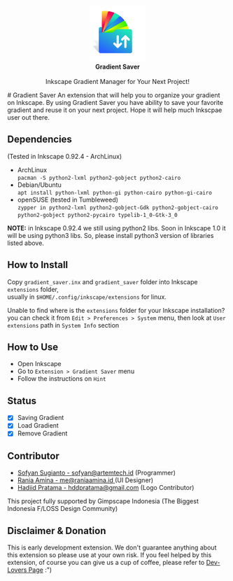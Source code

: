 <p align="center" class="has-mb-6">
<img class="not-gallery-item" height="128" src="https://raw.githubusercontent.com/artemtech/inkscape-gradient-saver/gtk3/gradient_saver/icon.svg" alt="logo">
<br><b>Gradient Saver</b><br>
<br>
Inkscape Gradient Manager for Your Next Project!
<br>
</p>
# Gradient Saver
An extension that will help you to organize your gradient on Inkscape. By using Gradient Saver you have ability to save your favorite gradient and reuse it on your next project. Hope it will help much Inkscpae user out there.

## Dependencies
(Tested in Inkscape 0.92.4 - ArchLinux)
- ArchLinux  
 `pacman -S python2-lxml python2-gobject python2-cairo`
- Debian/Ubuntu  
 `apt install python-lxml python-gi python-cairo python-gi-cairo`
- openSUSE (tested in Tumbleweed)  
 `zypper in python2-lxml python2-gobject-Gdk python2-gobject-cairo python2-gobject python2-pycairo typelib-1_0-Gtk-3_0`  

**NOTE:** in Inkscape 0.92.4 we still using python2 libs. 
Soon in Inkscape 1.0 it will be using python3 libs. So, please install python3 version of libraries listed above.

## How to Install
Copy `gradient_saver.inx` and `gradient_saver` folder into Inkscape `extensions` folder,  
usually in `$HOME/.config/inkscape/extensions` for linux.

Unable to find where is the `extensions` folder for your Inkscape installation?  
you can check it from `Edit > Preferences > System` menu, then look at `User extensions` path in `System Info` section

## How to Use
- Open Inkscape
- Go to `Extension > Gradient Saver` menu
- Follow the instructions on `Hint`

## Status
- [x] Saving Gradient
- [x] Load Gradient 
- [x] Remove Gradient

## Contributor
- [Sofyan Sugianto - sofyan@artemtech.id](mailto://sofyan@artemtech.id) (Programmer)
- [Rania Amina - me@raniaamina.id ](https://raniaamina.id) (UI Designer)
- [Hadiid Pratama - hddpratama@gmail.com](mailto://hddpratama@gmail.com) (Logo Contributor)

This project fully supported by Gimpscape Indonesia (The Biggest Indonesia F/LOSS Design Community)

## Disclaimer & Donation
This is early development extension. We don't guarantee anything about this extension so please use at your own risk. If you feel helped by this extension, of course you can give us a cup of coffee, please refer to [Dev-Lovers Page](https://devlovers.netlify.com/) :")
